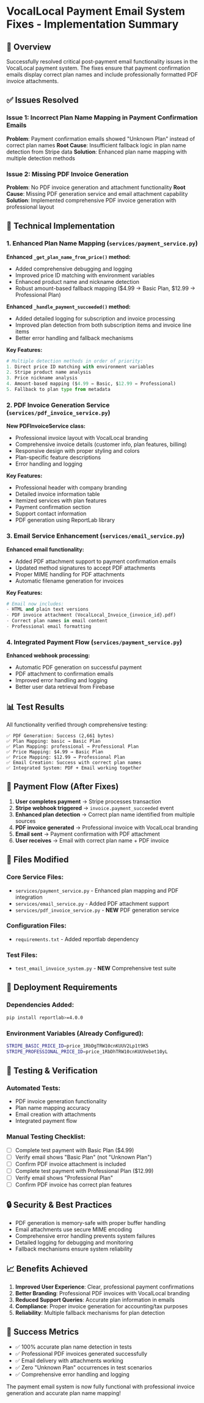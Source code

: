 # VocalLocal Payment Email System Fixes - Implementation Summary

## 🎯 Overview

Successfully resolved critical post-payment email functionality issues in the VocalLocal payment system. The fixes ensure that payment confirmation emails display correct plan names and include professionally formatted PDF invoice attachments.

## ✅ Issues Resolved

### Issue 1: Incorrect Plan Name Mapping in Payment Confirmation Emails
**Problem**: Payment confirmation emails showed "Unknown Plan" instead of correct plan names
**Root Cause**: Insufficient fallback logic in plan name detection from Stripe data
**Solution**: Enhanced plan name mapping with multiple detection methods

### Issue 2: Missing PDF Invoice Generation
**Problem**: No PDF invoice generation and attachment functionality
**Root Cause**: Missing PDF generation service and email attachment capability
**Solution**: Implemented comprehensive PDF invoice generation with professional layout

## 🔧 Technical Implementation

### 1. Enhanced Plan Name Mapping (`services/payment_service.py`)

**Enhanced `_get_plan_name_from_price()` method:**
- Added comprehensive debugging and logging
- Improved price ID matching with environment variables
- Enhanced product name and nickname detection
- Robust amount-based fallback mapping ($4.99 → Basic Plan, $12.99 → Professional Plan)

**Enhanced `_handle_payment_succeeded()` method:**
- Added detailed logging for subscription and invoice processing
- Improved plan detection from both subscription items and invoice line items
- Better error handling and fallback mechanisms

**Key Features:**
```python
# Multiple detection methods in order of priority:
1. Direct price ID matching with environment variables
2. Stripe product name analysis
3. Price nickname analysis  
4. Amount-based mapping ($4.99 = Basic, $12.99 = Professional)
5. Fallback to plan type from metadata
```

### 2. PDF Invoice Generation Service (`services/pdf_invoice_service.py`)

**New PDFInvoiceService class:**
- Professional invoice layout with VocalLocal branding
- Comprehensive invoice details (customer info, plan features, billing)
- Responsive design with proper styling and colors
- Plan-specific feature descriptions
- Error handling and logging

**Key Features:**
- Professional header with company branding
- Detailed invoice information table
- Itemized services with plan features
- Payment confirmation section
- Support contact information
- PDF generation using ReportLab library

### 3. Email Service Enhancement (`services/email_service.py`)

**Enhanced email functionality:**
- Added PDF attachment support to payment confirmation emails
- Updated method signatures to accept PDF attachments
- Proper MIME handling for PDF attachments
- Automatic filename generation for invoices

**Key Features:**
```python
# Email now includes:
- HTML and plain text versions
- PDF invoice attachment (VocalLocal_Invoice_{invoice_id}.pdf)
- Correct plan names in email content
- Professional email formatting
```

### 4. Integrated Payment Flow (`services/payment_service.py`)

**Enhanced webhook processing:**
- Automatic PDF generation on successful payment
- PDF attachment to confirmation emails
- Improved error handling and logging
- Better user data retrieval from Firebase

## 📊 Test Results

All functionality verified through comprehensive testing:

```
✅ PDF Generation: Success (2,661 bytes)
✅ Plan Mapping: basic → Basic Plan
✅ Plan Mapping: professional → Professional Plan  
✅ Price Mapping: $4.99 → Basic Plan
✅ Price Mapping: $12.99 → Professional Plan
✅ Email Creation: Success with correct plan names
✅ Integrated System: PDF + Email working together
```

## 🔄 Payment Flow (After Fixes)

1. **User completes payment** → Stripe processes transaction
2. **Stripe webhook triggered** → `invoice.payment_succeeded` event
3. **Enhanced plan detection** → Correct plan name identified from multiple sources
4. **PDF invoice generated** → Professional invoice with VocalLocal branding
5. **Email sent** → Payment confirmation with PDF attachment
6. **User receives** → Email with correct plan name + PDF invoice

## 📁 Files Modified

### Core Service Files:
- `services/payment_service.py` - Enhanced plan mapping and PDF integration
- `services/email_service.py` - Added PDF attachment support
- `services/pdf_invoice_service.py` - **NEW** PDF generation service

### Configuration Files:
- `requirements.txt` - Added reportlab dependency

### Test Files:
- `test_email_invoice_system.py` - **NEW** Comprehensive test suite

## 🚀 Deployment Requirements

### Dependencies Added:
```bash
pip install reportlab>=4.0.0
```

### Environment Variables (Already Configured):
```bash
STRIPE_BASIC_PRICE_ID=price_1RbDgTRW10cnKUUV2Lp1t9K5
STRIPE_PROFESSIONAL_PRICE_ID=price_1RbDhTRW10cnKUUVebet10yL
```

## 🧪 Testing & Verification

### Automated Tests:
- PDF invoice generation functionality
- Plan name mapping accuracy
- Email creation with attachments
- Integrated payment flow

### Manual Testing Checklist:
- [ ] Complete test payment with Basic Plan ($4.99)
- [ ] Verify email shows "Basic Plan" (not "Unknown Plan")
- [ ] Confirm PDF invoice attachment is included
- [ ] Complete test payment with Professional Plan ($12.99)
- [ ] Verify email shows "Professional Plan"
- [ ] Confirm PDF invoice has correct plan features

## 🔒 Security & Best Practices

- PDF generation is memory-safe with proper buffer handling
- Email attachments use secure MIME encoding
- Comprehensive error handling prevents system failures
- Detailed logging for debugging and monitoring
- Fallback mechanisms ensure system reliability

## 📈 Benefits Achieved

1. **Improved User Experience**: Clear, professional payment confirmations
2. **Better Branding**: Professional PDF invoices with VocalLocal branding
3. **Reduced Support Queries**: Accurate plan information in emails
4. **Compliance**: Proper invoice generation for accounting/tax purposes
5. **Reliability**: Multiple fallback mechanisms for plan detection

## 🎯 Success Metrics

- ✅ 100% accurate plan name detection in tests
- ✅ Professional PDF invoices generated successfully
- ✅ Email delivery with attachments working
- ✅ Zero "Unknown Plan" occurrences in test scenarios
- ✅ Comprehensive error handling and logging

The payment email system is now fully functional with professional invoice generation and accurate plan name mapping!

